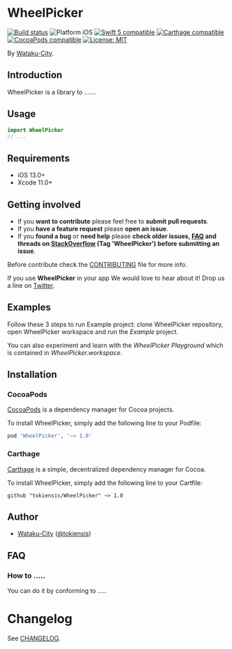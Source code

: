 # WheelPicker

<p align="left">
<a href="https://travis-ci.org/tokiensis/WheelPicker"><img src="https://travis-ci.org/tokiensis/WheelPicker.svg?branch=master" alt="Build status" /></a>
<img src="https://img.shields.io/badge/platform-iOS-blue.svg?style=flat" alt="Platform iOS" />
<a href="https://developer.apple.com/swift"><img src="https://img.shields.io/badge/swift4-compatible-4BC51D.svg?style=flat" alt="Swift 5 compatible" /></a>
<a href="https://github.com/Carthage/Carthage"><img src="https://img.shields.io/badge/Carthage-compatible-4BC51D.svg?style=flat" alt="Carthage compatible" /></a>
<a href="https://cocoapods.org/pods/XLActionController"><img src="https://img.shields.io/cocoapods/v/WheelPicker.svg" alt="CocoaPods compatible" /></a>
<a href="https://raw.githubusercontent.com/tokiensis/WheelPicker/master/LICENSE"><img src="http://img.shields.io/badge/license-MIT-blue.svg?style=flat" alt="License: MIT" /></a>
</p>

By [Wataku-City](http://tokiensis.com).

## Introduction

WheelPicker is a library to .......

<!-- <img src="Example/WheelPicker.gif" width="300"/> -->

## Usage

```swift
import WheelPicker
// ...
```

## Requirements

* iOS 13.0+
* Xcode 11.0+

## Getting involved

* If you **want to contribute** please feel free to **submit pull requests**.
* If you **have a feature request** please **open an issue**.
* If you **found a bug** or **need help** please **check older issues, [FAQ](#faq) and threads on [StackOverflow](http://stackoverflow.com/questions/tagged/WheelPicker) (Tag 'WheelPicker') before submitting an issue**.

Before contribute check the [CONTRIBUTING](https://github.com/tokiensis/WheelPicker/blob/master/CONTRIBUTING.md) file for more info.

If you use **WheelPicker** in your app We would love to hear about it! Drop us a line on [Twitter](https://twitter.com/tokiensis).

## Examples

Follow these 3 steps to run Example project: clone WheelPicker repository, open WheelPicker workspace and run the *Example* project.

You can also experiment and learn with the *WheelPicker Playground* which is contained in *WheelPicker.workspace*.

## Installation

### CocoaPods

[CocoaPods](https://cocoapods.org/) is a dependency manager for Cocoa projects.

To install WheelPicker, simply add the following line to your Podfile:

```ruby
pod 'WheelPicker', '~> 1.0'
```

### Carthage

[Carthage](https://github.com/Carthage/Carthage) is a simple, decentralized dependency manager for Cocoa.

To install WheelPicker, simply add the following line to your Cartfile:

```ogdl
github "tokiensis/WheelPicker" ~> 1.0
```

## Author

* [Wataku-City](https://github.com/tokiensis) ([@tokiensis](https://twitter.com/tokiensis))

## FAQ

### How to .....

You can do it by conforming to .....

# Changelog

See [CHANGELOG](CHANGELOG.md).
